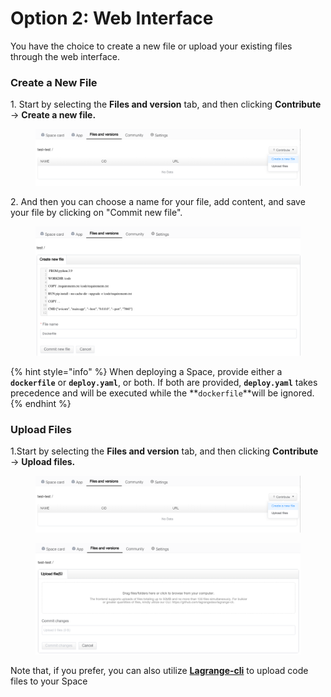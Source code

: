 # Option 2: Web Interface

You have the choice to create a new file or upload your existing files through the web interface.

### Create a New File

1\. Start by selecting the **Files and version** tab, and then clicking **Contribute** → **Create a new file.**

<figure><img src="../../.gitbook/assets/image (3).png" alt=""><figcaption></figcaption></figure>

2\. And then you can choose a name for your file, add content, and save your file by clicking on "Commit new file".

<figure><img src="../../.gitbook/assets/image (1) (1) (1) (1) (1).png" alt=""><figcaption></figcaption></figure>

{% hint style="info" %}
When deploying a Space, provide either a **`dockerfile`** or **`deploy.yaml`**, or both. If both are provided, **`deploy.yaml`** takes precedence and will be executed while the **`dockerfile`**will be ignored.
{% endhint %}

### Upload Files

1.Start by selecting the **Files and version** tab, and then clicking **Contribute** → **Upload files.**

<figure><img src="../../.gitbook/assets/image (1) (1) (1).png" alt=""><figcaption></figcaption></figure>

<figure><img src="../../.gitbook/assets/image (1) (1) (1) (1).png" alt=""><figcaption></figcaption></figure>

Note that, if you prefer, you can also utilize [**Lagrange-cli**](../intro/lagrange-cli.md) to upload code files to your Space
